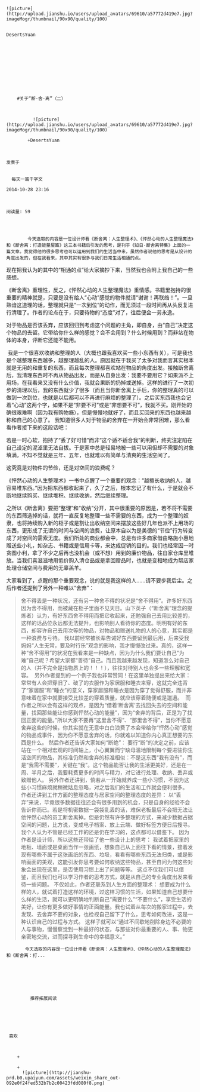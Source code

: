 
    
  
    ![picture](http://upload.jianshu.io/users/upload_avatars/69610/a57772d419e7.jpg?imageMogr/thumbnail/90x90/quality/100)
    

    DesertsYuan
  
      

  
  
    
  


    
      
        #关于“断·舍·离”（二）
        
          
            
              ![picture](http://upload.jianshu.io/users/upload_avatars/69610/a57772d419e7.jpg?imageMogr/thumbnail/90x90/quality/100)
            
            +DesertsYuan
        
        
    
    发表于 

    
      每天一篇千字文

    2014-10-28 23:16

    

    阅读量: 59
  


        
            今天选取的内容是一位设计师看《断舍离：人生整理术》、《怦然心动的人生整理魔法》和《断舍离：打造能量屋篇》这三本书籍后引发的思考，是刊于《知日·断舍离特集》上面的一篇文章。我觉得他的很多思考也可以运用到我们的生活当中来，虽然作者说他的思考是从设计的角度出发的，但在我看来，其中其实有很多与我们日常生活相通的点。

  现在把我认为的其中的“相通的点”给大家摘抄下来，当然我也会附上我自己的一些感想。
>
  《断舍离》重理性，反之，《怦然心动的人生整理魔法》重情感。书籍里抱持的很重要的精神就是，只要是没有给人“心动”感觉的物件就请“谢谢！再联络！”。一旦熟谙这道理的话，整理就只是“一次到位”的动作，而无须过一段时间再从头反复进行清理了。作者的论点在于，只要待物的“态度”对了，往后便会一劳永逸。

  对于物品是否该丢弃，应该回归到考虑这个问题的主角，即自身，由“自己”决定这个物品的去留。它带给你什么样的感觉？会不会用到？什么时候用到？而非站在物体的本身，评断它还能不能用。

   我是一个很喜欢收纳和整理的人（大概也跟我喜欢买一些小东西有关），可是我也是个越整理东西越多，越整理越乱的人。原因就在于我买了太多对我而言其实根本就是无用的和重复的东西，而且每次整理都喜欢站在物品的角度出发。接触断舍离后，我清理东西时不再从物品出发，而是从自身出发：我要不要用它？如果派不上用场，在我看来又没有什么价值，我就会果断的扔掉或送掉。这样的进行了一次初步的清理以后，我的东西就少了很多（而且当你断舍离上手后，你的整理真的可以做到一次到位，也就是以后都可以不再进行麻烦的整理了）。之后买东西我也会记着“心动”这两个字，如果不是“非要不可”或是“非想要不可”，我就不买。刚开始的确很艰难啊（因为我有购物瘾），但是慢慢地就好了，而且买回来的东西也越来越称和自己的心意了。
  我知道很多人对于物品的舍弃在一开始会非常困难，那么看看作者接下来的这段话吧：
>
  若是一时心软，抱持了“丢了好可惜”而非“这个适不适合我”的判断，终究注定陷在自己设定的泥淖里无法自拔。于是家中总是轻易地被一些可以用但却不需要的对象填满，不知不觉就是三年、五年，也就难以有简单与清爽的生活空间了。

  这究竟是对物件的节俭，还是对空间的浪费呢？

>
  《怦然心动的人生整理术》一书中点醒了一个重要的观念：“越擅长收纳的人，越容易堆东西。”因为把东西都收起来了，久了之后，根本忘记了有什么，于是就会不断地继续购买、继续堆积、继续收纳，然后继续整理。

  之所以《断舍离》要把“整理”和“收纳”分开，其中很重要的原因是，若不将不需要的东西筛选掉的话，就将一直反复地整理一些不需要的东西，成为一个整理的奴隶，也将持续购入新的柜子或是割让出收纳空间来摆放这些好几年也派不上用场的东西，更形成了无谓的时间与空间的浪费，让原本自以为是美德的“节俭”行为转变成了对空间的需索无度。我们所处的商业都会中，总是有许多商家借由略施小惠地赠送些小礼，如杂志、书籍或是信用卡等，来达成促销的目的。我们也经常因一时贪图小利，拿了不少之后再也没机会（或不想）用到的廉价物品，往自家仓库里堆放。当我们喜滋滋地用低价购入清仓品或是拿回赠品时，也就是变相地成为帮店家处理仓储空间与费用的无辜羔羊。

  大家看到了，点醒的那个重要观念，说的就是我这样的人……请不要步我后尘。之后作者还提到了另外一种难以“舍弃”：
>  舍不得丢是一种状况，还有另一种舍不得的状况是“舍不得用”。许多好东西因为舍不得用，而被藏在柜子里面不见天日。山下英子（“断舍离”理念的提炼者）认为，有好东西舍不得用而把它收起来，还勉强自己去用比较差的，这样的话品位永远都无法提升，也影响别人看待你的态度。明明有好的东西，却容许自己去用次等的物品，对物品和赠送礼物的人的心意，其实都是一种浪费与亏待。
  我以前经常被长辈告诫好东西要留到最后用，后来受我妈妈“人生无常，要及时行乐”观念的影响，我才慢慢改过来。真的，这样一种“舍不得用”的状况在我看来是一种缺点，因为为什么我们要让自己“为难”自己呢？希望大家都“善待”自己。而且我越来越发现，知道怎么对自己的人（并不完全是指物质上的！！！），往往对待别人也会多一些理解和宽容。
   另外作者提到的一个例子我也非常赞同！在这里单独提出来给大家：
>  常常有人会把穿旧了、破了的衣服作为家居服和睡衣来穿，这就完全违背了“家居服”和“睡衣”的意义，穿家居服和睡衣是因为穿了觉得舒服，而并非意味着在家中就要接受比较差的穿着质量，就应该穿着随便或是邋遢。
   而作者之所以会有这样的观点，是因为“借着‘断舍离’去找回失去的空间和能量，找回那些能让你感到怦然心动的能量”，因为“舍弃的背后，正是为了找回正面的能量。”所以大家不要再“这里舍不得”、“那里舍不得”，当你不愿意舍弃这些的时候，你其实就在无意中白白浪费了本会带给你“怦然心动”感觉的物品或事件，因为你不愿意舍弃的话，你就难以知道你内心真正想要的东西是什么。
  然后作者还告诉大家如何“断绝”：
>  要行“断”的决定之前，应该站在一个相对宏观的时间轴上，小心翼翼而宁缺毋滥地限制每个要进驻你生活空间的物品，其标准仍然和舍弃的标准相似：不是这东西“我有没有”，而是“我需不需要”，关键在“我”。这个物品能否让我的生活更美好，还是在一周、半月之后，我要耗费更多的时间与精力，对它进行处理、收纳、丢弃或致赠他人。
  另外作者还讲到，倘若从一开始就养成一些小习惯，不因为这些小习惯麻烦就稍微姑息忽略，对之后我们的生活和工作就会便利很多。
  作者还讲到工作方面的整理态度与居家空间的整理态度的差异：
>  以“丢弃”来说，毕竟很多数据往往还会有很多用到的机会，只是自身的经验不会告诉你而已。若是将机密数据一袋袋乱丢的话，难保老板最后不会把无法让他怦然心动的员工断舍离掉。但是仍然有许多整理的方式，来减少数据占据空间的问题，比方说，变成电子档案、放上云端、做好标签方便日后搜寻。
  我个人认为不管是已经工作的还是仍在学习的，这点都可以借鉴下。
  因为作者是设计师，所以这些还带给了他一些设计上的思考：
>  我试着把家里的地板、墙面或是桌面当作一张画纸，想象自己从上面往下看的情景，接着发现有哪些不属于这张画纸的东西、垃圾，看看有哪些东西无法归类，或是影响画面的美观，这能引发你思考要如何收纳这些物品，甚至自问为何这些对象会出现在这里，是否使用习惯上出了问题等等。
  这点不仅我们可以借鉴，而且我们也可以学习作者的思考方式，就是从自己的专业角度出发来看待一些问题。
  不仅如此，作者还联系到人生方面的整理术：
>  想要成为什么样的人，就试着打造这样的环境，过这样习惯的生活，如果知道自己想要什么样的生活，就可以更明确地判断自己“需要什么”“不要什么”，享受生活的美好，让你有更多做好事情的正面能量。我也试着从每次的搬家过程中，去发现、去舍弃不要的对象，也检视自己留下了什么，思考如何改进，这是一种认识自己的过程与方式。
  这样子就可以“通过不间歇地削除身边不必要的人与事物，慢慢察觉到一种最好的状态，与那些对你最重要的人、事、物更亲密地交流，进而探寻到生命中的幸福意义。”

        
           今天选取的内容是一位设计师看《断舍离：人生整理术》、《怦然心动的人生整理魔法》和《断舍离：打...
      
    
    
      
      
      
          
             推荐拓展阅读
        
      
    
    
      
          
     喜欢

      
      
        +
                  
        +
          ![picture](http://jianshu-prd.b0.upaiyun.com/assets/weixin_share_out-092e0f24fed532b7b2c00423fdd080f8.png)
        
      
    
  


